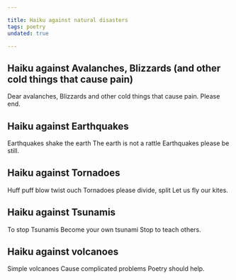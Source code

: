 ```yaml
---

title: Haiku against natural disasters
tags: poetry
undated: true

---
```


## Haiku against Avalanches, Blizzards (and other cold things that cause pain)

Dear avalanches,
Blizzards and other cold things
that cause pain.  Please end.

## Haiku against Earthquakes

Earthquakes shake the earth
The earth is not a rattle
Earthquakes please be still.

## Haiku against Tornadoes

Huff puff blow twist ouch
Tornadoes please divide, split
Let us fly our kites.

## Haiku against Tsunamis

To stop Tsunamis
Become your own tsunami
Stop to teach others.

## Haiku against volcanoes

Simple volcanoes
Cause complicated problems
Poetry should help.
